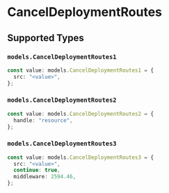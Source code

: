 # CancelDeploymentRoutes


## Supported Types

### `models.CancelDeploymentRoutes1`

```typescript
const value: models.CancelDeploymentRoutes1 = {
  src: "<value>",
};
```

### `models.CancelDeploymentRoutes2`

```typescript
const value: models.CancelDeploymentRoutes2 = {
  handle: "resource",
};
```

### `models.CancelDeploymentRoutes3`

```typescript
const value: models.CancelDeploymentRoutes3 = {
  src: "<value>",
  continue: true,
  middleware: 2594.46,
};
```

